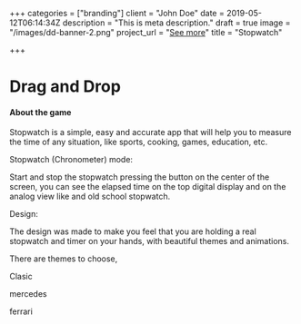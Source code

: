 +++
categories = ["branding"]
client = "John Doe"
date = 2019-05-12T06:14:34Z
description = "This is meta description."
draft = true
image = "/images/dd-banner-2.png"
project_url = "[See more](https://play.google.com/store/apps/details?id=com.azdam.ddgame)"
title = "Stopwatch"

+++
# Drag and Drop

#### About the game

Stopwatch is a simple, easy and accurate app that will help you to measure the time of any situation, like sports, cooking, games, education, etc.

Stopwatch (Chronometer) mode:

Start and stop the stopwatch pressing the button on the center of the screen, you can see the elapsed time on the top digital display and on the analog view like and old school stopwatch. 

Design:

The design was made to make you feel that you are holding a real stopwatch and timer on your hands, with beautiful themes and animations.

There are  themes to choose,

Clasic

mercedes

ferrari